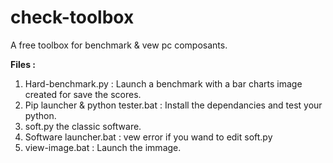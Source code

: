 # check-toolbox

A free toolbox for benchmark & vew pc composants.

**Files :**
1. Hard-benchmark.py : Launch a benchmark with a bar charts image created for save the scores.
2. Pip launcher & python tester.bat : Install the dependancies and test your python.
3. soft.py the classic software.
4. Software launcher.bat : vew error if you wand to edit soft.py
5. view-image.bat : Launch the immage. 
